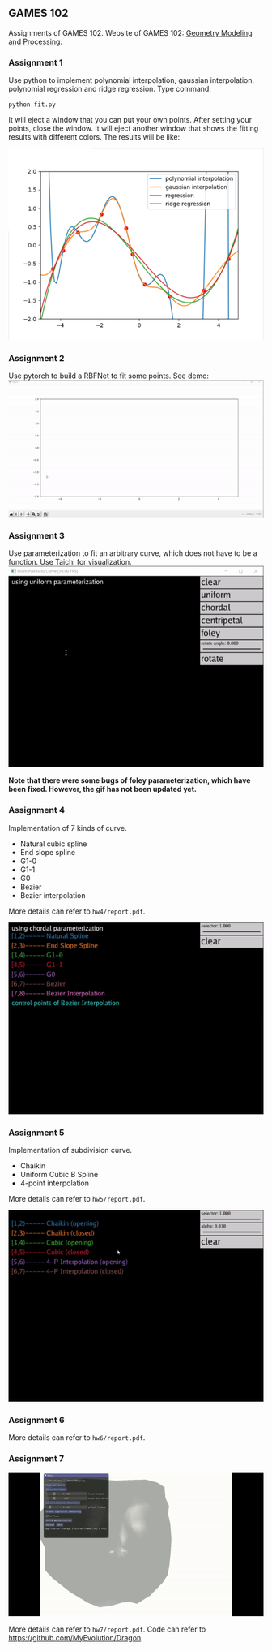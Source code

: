 ## GAMES 102
Assignments of GAMES 102. Website of GAMES 102: [Geometry Modeling and Processing](http://staff.ustc.edu.cn/~lgliu/Courses/GAMES102_2020/default.html).
### Assignment 1
Use python to implement polynomial interpolation, gaussian interpolation, polynomial regression and ridge regression. Type command:
```
python fit.py
```
It will eject a window that you can put your own points. After setting your points,  close the window. It will eject another window that shows the fitting results with different colors. The results will be like:

![](./hw1.png)

### Assignment 2
Use pytorch to build a RBFNet to fit some points. See demo:
![](./rbfnet.gif)

### Assignment 3

Use parameterization to fit an arbitrary curve, which does not have to be a function. Use Taichi for visualization.
![](./hw3.gif)

**Note that there were some bugs of foley parameterization, which have been fixed. However, the gif has not been updated yet.**

### Assignment 4

Implementation of 7 kinds of curve. 
- Natural cubic spline
- End slope spline
- G1-0
- G1-1
- G0
- Bezier
- Bezier interpolation

More details can refer to `hw4/report.pdf`.

![](./hw4.gif)

### Assignment 5

Implementation of subdivision curve. 
- Chaikin
- Uniform Cubic B Spline
- 4-point interpolation

More details can refer to `hw5/report.pdf`.

![](./hw5.gif)

### Assignment 6
More details can refer to `hw6/report.pdf`.

### Assignment 7
![](./hw7.gif)

More details can refer to `hw7/report.pdf`.
Code can refer to https://github.com/MyEvolution/Dragon.